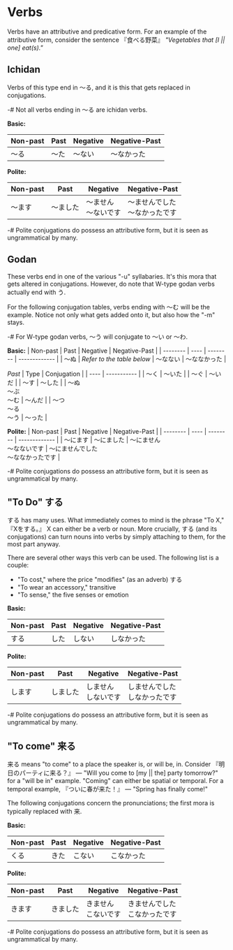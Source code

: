 # Verbs
Verbs have an attributive and predicative form. For an example of the attributive form, consider the sentence 『食べる野菜』 *"Vegetables that \[I || one\] eat(s)."*

## Ichidan
Verbs of this type end in ～る, and it is this that gets replaced in conjugations.

-# Not all verbs ending in ～る are ichidan verbs.

**Basic:**

| Non-past | Past | Negative | Negative-Past |
| -------- | ---- | -------- | ------------- |
| ～る | ～た | ～ない | ～なかった |

**Polite:**

| Non-past | Past | Negative | Negative-Past |
| -------- | ---- | -------- | ------------- |
| ～ます | ～ました | ～ません <br> ～ないです | ～ませんでした <br> ～なかったです |

-# Polite conjugations do possess an attributive form, but it is seen as ungrammatical by many.

## Godan
These verbs end in one of the various "-u" syllabaries. It's this mora that gets altered in conjugations. However, do note that W-type godan verbs actually end with う. 

For the following conjugation tables, verbs ending with ～む will be the example. Notice not only what gets added onto it, but also how the "-m" stays.

-# For W-type godan verbs, ～う will conjugate to ～い or ～わ.

**Basic:**
| Non-past | Past | Negative | Negative-Past |
| -------- | ---- | -------- | ------------- |
| ～ぬ | *Refer to the table below* | ～なない | ～ななかった |

*Past*
| Type | Conjugation |
| ---- | ----------- |
| ～く | ～いた |
| ～ぐ | ～いだ |
| ～す | ～した |
| ～ぬ <br> ～ぶ <br> ～む | ～んだ |
| ～つ <br> ～る <br> ～う | ～った |

**Polite:**
| Non-past | Past | Negative | Negative-Past |
| -------- | ---- | -------- | ------------- |
| ～にます | ～にました | ～にません <br> ～なないです | ～にませんでした <br> ～ななかったです |

-# Polite conjugations do possess an attributive form, but it is seen as ungrammatical by many.

## "To Do" する
する has many uses. What immediately comes to mind is the phrase "To X," 『Xをする。』 X can either be a verb or noun. More crucially, する (and its conjugations) can turn nouns into verbs by simply attaching to them, for the most part anyway.

There are several other ways this verb can be used. The following list is a couple:
- "To cost," where the price "modifies" (as an adverb) する
- "To wear an accessory," transitive
- "To sense," the five senses or emotion

**Basic:**

| Non-past | Past | Negative | Negative-Past |
| -------- | ---- | -------- | ------------- |
| する | した | しない | しなかった |

**Polite:**

| Non-past | Past | Negative | Negative-Past |
| -------- | ---- | -------- | ------------- |
| します | しました | しません <br> しないです | しませんでした <br> しなかったです |

-# Polite conjugations do possess an attributive form, but it is seen as ungrammatical by many.

## "To come" 来る
来る means "to come" to a place the speaker is, or will be, in. Consider 『明日のパーティに来る？』 — "Will you come to \[my || the\] party tomorrow?" for a "will be in" example. "Coming" can either be spatial or temporal. For a temporal example, 『ついに春が来た！』 — "Spring has finally come!" 

The following conjugations concern the pronunciations; the first mora is typically replaced with 来.

**Basic:**

| Non-past | Past | Negative | Negative-Past |
| -------- | ---- | -------- | ------------- |
| くる | きた | こない | こなかった |

**Polite:**

| Non-past | Past | Negative | Negative-Past |
| -------- | ---- | -------- | ------------- |
| きます | きました | きません <br> こないです | きませんでした <br> こなかったです |

-# Polite conjugations do possess an attributive form, but it is seen as ungrammatical by many.